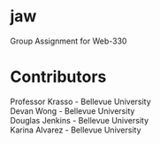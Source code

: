 # jaw  
Group Assignment for Web-330  

# Contributors  
Professor Krasso - Bellevue University  
Devan Wong - Bellevue University  
Douglas Jenkins - Bellevue University  
Karina Alvarez - Bellevue University